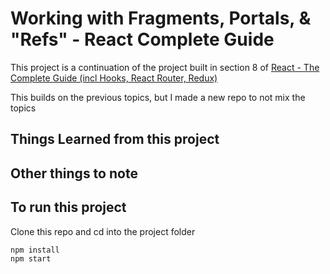 # Working with Fragments, Portals, & "Refs" - React Complete Guide

This project is a continuation of the project built in section 8 of [React - The Complete Guide (incl Hooks, React Router, Redux)](https://www.udemy.com/course/react-the-complete-guide-incl-redux/)

This builds on the previous topics, but I made a new repo to not mix the topics

## Things Learned from this project


## Other things to note


## To run this project
Clone this repo and cd into the project folder
```bash
npm install
npm start
```
